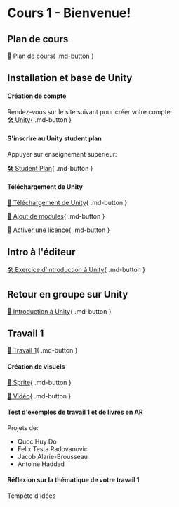 # Cours 1 - Bienvenue!

## Plan de cours
[📁 Plan de cours](https://cmontmorency365-my.sharepoint.com/:b:/g/personal/lora_boisvert_cmontmorency_qc_ca/EUBSOd1XBz9FtlRAumIpoawBQ0eIzPaiSnY55lTuNJ2AIQ?e=Bo5TuD){ .md-button }   <br>

## Installation et base de Unity
#### Création de compte

Rendez-vous sur le site suivant pour créer votre compte:   
[🛠️ Unity](https://id.unity.com/en/account/new){ .md-button }   <br>

#### S'inscrire au Unity student plan

Appuyer sur enseignement supérieur:     

[🛠️ Student Plan](https://unity.com/products/unity-student){ .md-button }   <br>

#### Téléchargement de Unity
[📝 Téléchargement de Unity](./installation/telechargement.md){ .md-button }       

[📝 Ajout de modules](./installation/modules.md){ .md-button }       

[📝 Activer une licence](./installation/license.md){ .md-button }    

           

## Intro à l'éditeur 
[🛠️ Exercice d'introduction à Unity](./exercices/intro.md){ .md-button }       


## Retour en groupe sur Unity
[📝 Introduction à Unity](./unity/introduction.md){ .md-button }      


## Travail 1
    
[💼 Travail 1](./consignes/travail1.md){ .md-button }   

#### Création de visuels
[📝 Sprite](./unity/sprite.md){ .md-button }       

[📝 Vidéo](./unity/video.md){ .md-button }       


#### Test d'exemples de travail 1 et de livres en AR
Projets de:       

- Quoc Huy Do    
- Felix Testa Radovanovic    
- Jacob Alarie-Brousseau    
- Antoine Haddad    
  
       

#### Réflexion sur la thématique de votre travail 1
Tempête d'idées   
                     
           


